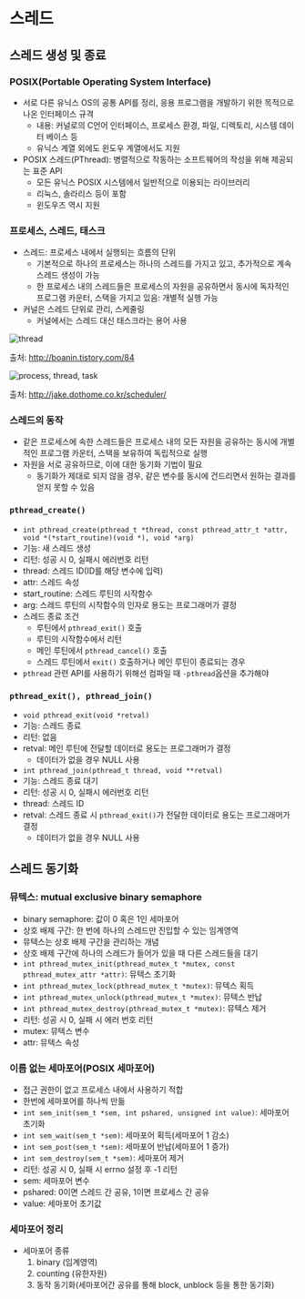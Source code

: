# 스레드
## 스레드 생성 및 종료
### POSIX(Portable Operating System Interface)
- 서로 다른 유닉스 OS의 공통 API를 정리, 응용 프로그램을 개발하기 위한 목적으로 나온 인터페이스 규격
	- 내용: 커널로의 C언어 인터페이스, 프로세스 환경, 파일, 디렉토리, 시스템 데이터 베이스 등
	- 유닉스 계열 외에도 윈도우 계열에서도 지원
- POSIX 스레드(PThread): 병렬적으로 작동하는 소프트웨어의 작성을 위해 제공되는 표준 API
	- 모든 유닉스 POSIX 시스템에서 일반적으로 이용되는 라이브러리
	- 리눅스, 솔라리스 등이 포함
	- 윈도우즈 역시 지원

### 프로세스, 스레드, 태스크
- 스레드: 프로세스 내에서 실행되는 흐름의 단위
	- 기본적으로 하나의 프로세스는 하나의 스레드를 가지고 있고, 추가적으로 계속 스레드 생성이 가능
	- 한 프로세스 내의 스레드들은 프로세스의 자원을 공유하면서 동시에 독자적인 프로그램 카운터, 스택을 가지고 있음: 개별적 실행 가능
- 커널은 스레드 단위로 관리, 스케줄링
	- 커널에서는 스레드 대신 태스크라는 용어 사용

![thread](http://cfile1.uf.tistory.com/image/1845760D49E9924C283CB9)

출처: http://boanin.tistory.com/84

![process, thread, task](http://jake.dothome.co.kr/wp-content/uploads/2017/04/task-1.png)

출처: http://jake.dothome.co.kr/scheduler/

### 스레드의 동작
- 같은 프로세스에 속한 스레드들은 프로세스 내의 모든 자원을 공유하는 동시에 개별적인 프로그램 카운터, 스택을 보유하여 독립적으로 실행
- 자원을 서로 공유하므로, 이에 대한 동기화 기법이 필요
	- 동기화가 제대로 되지 않을 경우, 같은 변수를 동시에 건드리면서 원하는 결과를 얻지 못할 수 있음

### `pthread_create()`
- `int pthread_create(pthread_t *thread, const pthread_attr_t *attr, void *(*start_routine)(void *), void *arg)`
- 기능: 새 스레드 생성
- 리턴: 성공 시 0, 실패시 에러번호 리턴
- thread: 스레드 ID(ID를 해당 변수에 입력)
- attr: 스레드 속성
- start_routine: 스레드 루틴의 시작함수
- arg: 스레드 루틴의 시작함수의 인자로 용도는 프로그래머가 결정
- 스레드 종료 조건
	- 루틴에서 `pthread_exit()` 호출
	- 루틴의 시작함수에서 리턴
	- 메인 루틴에서 `pthread_cancel()` 호출
	- 스레드 루틴에서 `exit()` 호출하거나 메인 루틴이 종료되는 경우
- `pthread` 관련 API를 사용하기 위해선 컴파일 때 `-pthread`옵션을 추가해야

### `pthread_exit(), pthread_join()`
- `void pthread_exit(void *retval)`
- 기능: 스레드 종료
- 리턴: 없음
- retval: 메인 루틴에 전달할 데이터로 용도는 프로그래머가 결정
	- 데이터가 없을 경우 NULL 사용
- `int pthread_join(pthread_t thread, void **retval)`
- 기능: 스레드 종료 대기
- 리턴: 성공 시 0, 실패시 에러번호 리턴
- thread: 스레드 ID
- retval: 스레드 종료 시 `pthread_exit()`가 전달한 데이터로 용도는 프로그래머가 결정
	- 데이터가 없을 경우 NULL 사용

## 스레드 동기화
### 뮤텍스: mutual exclusive binary semaphore
- binary semaphore: 값이 0 혹은 1인 세마포어
- 상호 배제 구간: 한 번에 하나의 스레드만 진입할 수 있는 임계영역
- 뮤텍스는 상호 배제 구간을 관리하는 개념
- 상호 배제 구간에 하나의 스레드가 들어가 있을 때 다른 스레드들을 대기
- `int pthread_mutex_init(pthread_mutex_t *mutex, const pthread_mutex_attr *attr)`: 뮤텍스 초기화
- `int pthread_mutex_lock(pthread_mutex_t *mutex)`: 뮤텍스 획득
- `int pthread_mutex_unlock(pthread_mutex_t *mutex)`: 뮤텍스 반납
- `int pthread_mutex_destroy(pthread_mutex_t *mutex)`: 뮤텍스 제거
- 리턴: 성공 시 0, 실패 시 에러 번호 리턴
- mutex: 뮤텍스 변수
- attr: 뮤텍스 속성

### 이름 없는 세마포어(POSIX 세마포어)
- 접근 권한이 없고 프로세스 내에서 사용하기 적합
- 한번에 세마포어를 하나씩 만듦
- `int sem_init(sem_t *sem, int pshared, unsigned int value)`: 세마포어 초기화
- `int sem_wait(sem_t *sem)`: 세마포어 획득(세마포어 1 감소)
- `int sem_post(sem_t *sem)`: 세마포어 반납(세마포어 1 증가)
- `int sem_destroy(sem_t *sem)`: 세마포어 제거
- 리턴: 성공 시 0, 실패 시 errno 설정 후 -1 리턴
- sem: 세마포어 변수
- pshared: 0이면 스레드 간 공유, 1이면 프로세스 간 공유
- value: 세마포어 초기값

### 세마포어 정리
- 세마포어 종류
	1. binary (임계영역)
	2. counting (유한자원)
	3. 동작 동기화(세마포어간 공유를 통해 block, unblock 등을 통한 동기화)
